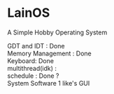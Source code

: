 # LainOS
A Simple Hobby Operating System

GDT and IDT : Done<br>
Memory Management : Done <br>
Keyboard: Done <br>
multithread(idk) : <br>
schedule : Done ? <br>
System Software 1 like's GUI
